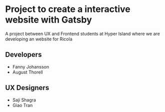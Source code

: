 # Project to create a interactive website with Gatsby

A project between UX and Frontend students at Hyper Island where we are developing an website for Ricola

## Developers

- Fanny Johansson  
- August Thorell

## UX Designers

- Saji Shagra  
- Giao Tran